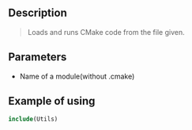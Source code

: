 ## Description
>Loads and runs CMake code from the file given.
## Parameters
* Name of a module(without .cmake)
## Example of using
```cmake
include(Utils)
```


